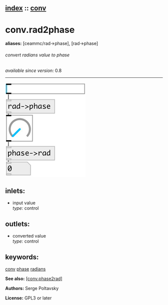 [index](index.html) :: [conv](category_conv.html)
---

# conv.rad2phase
**aliases:** [ceammc/rad-&gt;phase], [rad-&gt;phase]


###### convert radians value to phase

*available since version:* 0.8

---




[![example](../examples/img/conv.rad2phase.jpg)](../examples/pd/conv.rad2phase.pd)









## inlets:

* input value<br>
_type:_ control



## outlets:

* converted value<br>
_type:_ control



## keywords:

[conv](keywords/conv.html)
[phase](keywords/phase.html)
[radians](keywords/radians.html)



**See also:**
[\[conv.phase2rad\]](conv.phase2rad.html)




**Authors:** Serge Poltavsky




**License:** GPL3 or later





